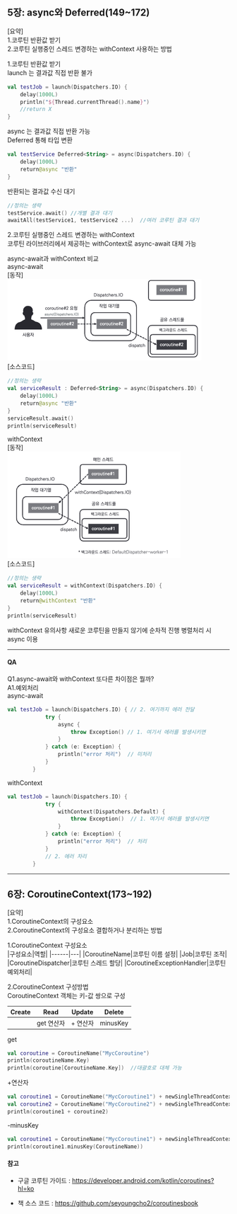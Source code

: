 

## 5장: async와 Deferred(149~172)
[요약]  
1.코루틴 반환값 받기   
2.코루틴 실행중인 스레드 변경하는 withContext 사용하는 방법  

1.코루틴 반환값 받기  
launch 는 결과값 직접 반환 불가  
```kotlin
val testJob = launch(Dispatchers.IO) {
    delay(1000L)
    println("${Thread.currentThread().name}")
    //return X
}
```  
async 는 결과값 직접 반환 가능  
Deferred 통해 타입 변환
```kotlin
val testService Deferred<String> = async(Dispatchers.IO) {
    delay(1000L)
    return@async "반환"
}
```

반환되는 결과값 수신 대기
```kotlin
//정의는 생략
testService.await() //개별 결과 대기
awaitAll(testService1, testService2 ...)  //여러 코루틴 결과 대기
```

2.코루틴 실행중인 스레드 변경하는 withContext  
코루틴 라이브러리에서 제공하는 withContext로 async-await 대체 가능  


async-await과 withContext 비교  
async-await    
[동작]  
![poster](./5-2.png)  
[소스코드]
```kotlin
//정의는 생략
val serviceResult : Deferred<String> = async(Dispatchers.IO) {
    delay(1000L)
    return@async "반환"
}
serviceResult.await()
println(serviceResult)
```
withContext  
[동작]    
![poster](./5-1.png)  
[소스코드]  
```kotlin
//정의는 생략
val serviceResult = withContext(Dispatchers.IO) {
    delay(1000L)
    return@withContext "반환"
}
println(serviceResult)
```
withContext 유의사항
새로운 코루틴을 만들지 않기에 순차적 진행
병렬처리 시 async 이용


----------------------------------
#### QA
Q1.async-await와 withContext 또다른 차이점은 뭘까?  
A1.예외처리  
async-await
```kotlin
val testJob = launch(Dispatchers.IO) { // 2. 여기까지 에러 전달
            try {
                async {
                    throw Exception() // 1. 여기서 에러를 발생시키면
                }
            } catch (e: Exception) {
                println("error 처리")  // 미처리
            }
        }
```  
withContext
```kotlin
val testJob = launch(Dispatchers.IO) {
            try {
                withContext(Dispatchers.Default) {
                    throw Exception()  // 1. 여기서 에러를 발생시키면
                }
            } catch (e: Exception) {
                println("error 처리")  // 처리
            }
            // 2. 에러 차리
        }
```       
-----------------------------


## 6장: CoroutineContext(173~192)
[요약]  
1.CoroutineContext의 구성요소  
2.CoroutineContext의 구성요소 결합하거나 분리하는 방법  

1.CoroutineContext 구성요소  
|구성요소|역할|
|------|---|
|CoroutineName|코루틴 이름 설정|
|Job|코루틴 조작|
|CoroutineDispatcher|코루틴 스레드 할당|
|CoroutineExceptionHandler|코루틴 예외처리|


2.CoroutineContext 구성방법  
CoroutineContext 객체는 키-값 쌍으로 구성

|Create|Read|Update|Delete|
|------|---|---|---|
||get 연산자|+ 연산자|minusKey|

get
```kotlin
val coroutine = CoroutineName("MycCoroutine")
println(coroutineName.Key)
println(coroutine[CoroutineName.Key])  //대괄호로 대체 가능
```       

+연산자
```kotlin
val coroutine1 = CoroutineName("MycCoroutine1") + newSingleThreadContext("Thread1")
val coroutine2 = CoroutineName("MycCoroutine2") + newSingleThreadContext("Thread2")
println(coroutine1 + coroutine2)
```       

-minusKey
```kotlin
val coroutine1 = CoroutineName("MycCoroutine1") + newSingleThreadContext("Thread1")
println(coroutine1.minusKey(CoroutineName))
```       



#### 참고
- 구글 코루틴 가이드 : https://developer.android.com/kotlin/coroutines?hl=ko
  
- 책 소스 코드 : https://github.com/seyoungcho2/coroutinesbook